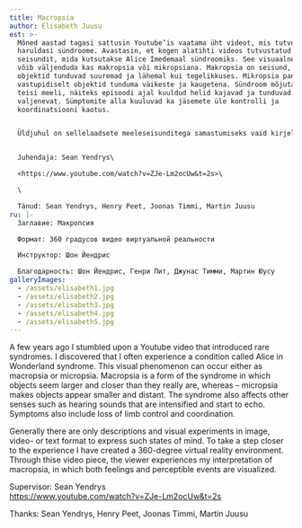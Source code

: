 ```yaml
---
title: Macropsia
author: Elisabeth Juusu
est: >-
  Mõned aastad tagasi sattusin Youtube’is vaatama üht videot, mis tutvustas
  haruldasi sündroome. Avastasin, et kogen alatihti videos tutvustatud
  seisundit, mida kutsutakse Alice Imedemaal sündroomiks. See visuaalne fenomen
  võib väljenduda kas makropsia või mikropsiana. Makropsia on seisund, kus
  objektid tunduvad suuremad ja lähemal kui tegelikkuses. Mikropsia paneb aga
  vastupidiselt objektid tunduma väikeste ja kaugetena. Sündroom mõjutab ka
  teisi meeli, näiteks episoodi ajal kuuldud helid kajavad ja tunduvad üha
  valjenevat. Sümptomite alla kuuluvad ka jäsemete üle kontrolli ja
  koordinatsiooni kaotus.


  Üldjuhul on sellelaadsete meeleseisunditega samastumiseks vaid kirjeldused ja visuaalsed katsetused pildi, video- või tekstiformaadis. Et vaataja saaks kogemusele sammu lähemale astuda, olen loonud 360 kraadise virtuaalreaalse keskkonna. Läbi videoteose kogeb vaataja minu interpretatsiooni makropsiast, milles on visualiseeritud nii tundeid kui ka silmaga nähtavaid kogemusi.


  Juhendaja: Sean Yendrys\

  <https://www.youtube.com/watch?v=ZJe-Lm2ocUw&t=2s>\

  \

  Tänud: Sean Yendrys, Henry Peet, Joonas Timmi, Martin Juusu
ru: |-
  Заглавие: Макропсия

  Формат: 360 градусов видео виртуальной реальности

  Инструктор: Шон Йендрис

  Благодарность: Шон Йендрис, Генри Пит, Джунас Тимми, Мартин Юусу
galleryImages:
  - /assets/elisabeth1.jpg
  - /assets/elisabeth2.jpg
  - /assets/elisabeth3.jpg
  - /assets/elisabeth4.jpg
  - /assets/elisabeth5.jpg
---
```

A few years ago I stumbled upon a Youtube video that introduced rare syndromes. I discovered that I often experience a condition called Alice in Wonderland syndrome. This visual phenomenon can occur either as macropsia or micropsia. Macropsia is a form of the syndrome in which objects seem larger and closer than they really are, whereas – micropsia makes objects appear smaller and distant. The syndrome also affects other senses such as hearing sounds that are intensified and start to echo. Symptoms also include loss of limb control and coordination.

Generally there are only descriptions and visual experiments in image, video- or text format to express such states of mind. To take a step closer to the experience I have created a 360-degree virtual reality environment. Through thise video piece, the viewer experiences my interpretation of macropsia, in which both feelings and perceptible events are visualized.

Supervisor: Sean Yendrys\
<https://www.youtube.com/watch?v=ZJe-Lm2ocUw&t=2s>

Thanks: Sean Yendrys, Henry Peet, Joonas Timmi, Martin Juusu